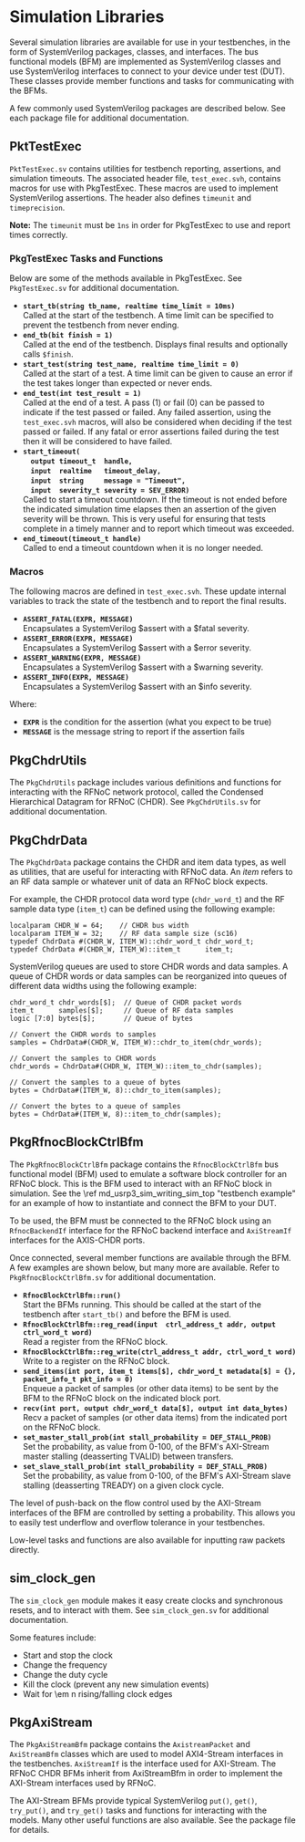 # Simulation Libraries

Several simulation libraries are available for use in your testbenches, in the
form of SystemVerilog packages, classes, and interfaces. The bus functional
models (BFM) are implemented as SystemVerilog classes and use SystemVerilog
interfaces to connect to your device under test (DUT). These classes provide
member functions and tasks for communicating with the BFMs.

A few commonly used SystemVerilog packages are described below. See each
package file for additional documentation.

## PktTestExec

`PktTestExec.sv` contains utilities for testbench reporting, assertions, and
simulation timeouts. The associated header file, `test_exec.svh`, contains
macros for use with PkgTestExec. These macros are used to implement
SystemVerilog assertions. The header also defines `timeunit` and
`timeprecision`.

**Note:** The `timeunit` must be `1ns` in order for PkgTestExec to use
and report times correctly.

### PkgTestExec Tasks and Functions

Below are some of the methods available in PkgTestExec. See `PkgTestExec.sv`
for additional documentation.

- <b>`start_tb(string tb_name, realtime time_limit = 10ms)`</b><br>
Called at the start of the testbench. A time limit can be specified to prevent 
the testbench from never ending.
- <b>`end_tb(bit finish = 1)`</b><br>
Called at the end of the testbench. Displays final results and optionally calls
`$finish`.
- <b>`start_test(string test_name, realtime time_limit = 0)`</b><br>
Called at the start of a test. A time limit can be given to cause an error if
the test takes longer than expected or never ends.
- <b>`end_test(int test_result = 1)`</b><br>
Called at the end of a test. A pass (1) or fail (0) can be passed to indicate
if the test passed or failed. Any failed assertion, using the `test_exec.svh`
macros, will also be considered when deciding if the test passed or failed. If
any fatal or error assertions failed during the test then it will be considered
to have failed.
- <b>`start_timeout(`<br>
     &nbsp;&nbsp;&nbsp;&nbsp;`output timeout_t  handle,`<br>
     &nbsp;&nbsp;&nbsp;&nbsp;`input  realtime   timeout_delay,`<br>
     &nbsp;&nbsp;&nbsp;&nbsp;`input  string     message = "Timeout",`<br>
     &nbsp;&nbsp;&nbsp;&nbsp;`input  severity_t severity = SEV_ERROR)`<br></b>
Called to start a timeout countdown. If the timeout is not ended before the
indicated simulation time elapses then an assertion of the given severity will
be thrown. This is very useful for ensuring that tests complete in a timely
manner and to report which timeout was exceeded.
- <b>`end_timeout(timeout_t handle)`</b><br>
Called to end a timeout countdown when it is no longer needed.

### Macros

The following macros are defined in `test_exec.svh`. These update internal
variables to track the state of the testbench and to report the final results.

- <b>`ASSERT_FATAL(EXPR, MESSAGE)`</b><br>
Encapsulates a SystemVerilog $assert with a $fatal severity.
- <b>`ASSERT_ERROR(EXPR, MESSAGE) `</b><br>
Encapsulates a SystemVerilog $assert with a $error severity.
- <b>`ASSERT_WARNING(EXPR, MESSAGE)`</b><br>
Encapsulates a SystemVerilog $assert with a $warning severity.
- <b>`ASSERT_INFO(EXPR, MESSAGE)`</b><br>
Encapsulates a SystemVerilog $assert with an $info severity.

Where:
- <b>`EXPR`</b> is the condition for the assertion (what you expect to be true)
- <b>`MESSAGE`</b> is the message string to report if the assertion fails

## PkgChdrUtils

The `PkgChdrUtils` package includes various definitions and functions for
interacting with the RFNoC network protocol, called the Condensed Hierarchical
Datagram for RFNoC (CHDR). See `PkgChdrUtils.sv` for additional documentation.

## PkgChdrData

The `PkgChdrData` package contains the CHDR and item data types, as well as
utilities, that are useful for interacting with RFNoC data. An *item* refers to
an RF data sample or whatever unit of data an RFNoC block expects.

For example, the CHDR protocol data word type (`chdr_word_t`) and the RF sample
data type (`item_t`) can be defined using the following example:

    localparam CHDR_W = 64;    // CHDR bus width
    localparam ITEM_W = 32;    // RF data sample size (sc16)
    typedef ChdrData #(CHDR_W, ITEM_W)::chdr_word_t chdr_word_t;
    typedef ChdrData #(CHDR_W, ITEM_W)::item_t      item_t;

SystemVerilog queues are used to store CHDR words and data samples. A queue of
CHDR words or data samples can be reorganized into queues of different data
widths using the following example:

    chdr_word_t chdr_words[$];  // Queue of CHDR packet words
    item_t      samples[$];     // Queue of RF data samples
    logic [7:0] bytes[$];       // Queue of bytes
    
    // Convert the CHDR words to samples
    samples = ChdrData#(CHDR_W, ITEM_W)::chdr_to_item(chdr_words);
    
    // Convert the samples to CHDR words
    chdr_words = ChdrData#(CHDR_W, ITEM_W)::item_to_chdr(samples);
    
    // Convert the samples to a queue of bytes
    bytes = ChdrData#(ITEM_W, 8)::chdr_to_item(samples);

    // Convert the bytes to a queue of samples
    bytes = ChdrData#(ITEM_W, 8)::item_to_chdr(samples);

## PkgRfnocBlockCtrlBfm

The `PkgRfnocBlockCtrlBfm` package contains the `RfnocBlockCtrlBfm` bus
functional model (BFM) used to emulate a software block controller for an RFNoC
block. This is the BFM used to interact with an RFNoC block in simulation. See
the \ref md_usrp3_sim_writing_sim_top "testbench example" for an example
of how to instantiate and connect the BFM to your DUT.

To be used, the BFM must be connected to the RFNoC block using an
`RfnocBackendIf` interface for the RFNoC backend interface and `AxiStreamIf`
interfaces for the AXIS-CHDR ports.

Once connected, several member functions are available through the BFM. A few
examples are shown below, but many more are available. Refer to
`PkgRfnocBlockCtrlBfm.sv` for additional documentation.

- <b>`RfnocBlockCtrlBfm::run()`</b><br>
Start the BFMs running. This should be called at the start of the testbench
after `start_tb()` and before the BFM is used.
- <b>`RfnocBlockCtrlBfm::reg_read(input  ctrl_address_t addr, output ctrl_word_t word)`</b><br>
Read a register from the RFNoC block.
- <b>`RfnocBlockCtrlBfm::reg_write(ctrl_address_t addr, ctrl_word_t word)`</b><br>
Write to a register on the RFNoC block.
- <b>`send_items(int port, item_t items[$], chdr_word_t metadata[$] = {}, packet_info_t pkt_info = 0)`</b><br>
Enqueue a packet of samples (or other data items) to be sent by the BFM to the
RFNoC block on the indicated block port.
- <b>`recv(int port, output chdr_word_t data[$], output int data_bytes)`</b><br>
Recv a packet of samples (or other data items) from the indicated port on the
RFNoC block.
- <b>`set_master_stall_prob(int stall_probability = DEF_STALL_PROB)`</b><br>
Set the probability, as value from 0-100, of the BFM's AXI-Stream master
stalling (deasserting TVALID) between transfers.
- <b>`set_slave_stall_prob(int stall_probability = DEF_STALL_PROB)`</b><br>
Set the probability, as value from 0-100, of the BFM's AXI-Stream slave
stalling (deasserting TREADY) on a given clock cycle.

The level of push-back on the flow control used by the AXI-Stream interfaces of
the BFM are controlled by setting a probability. This allows you to easily test
underflow and overflow tolerance in your testbenches.

Low-level tasks and functions are also available for inputting raw packets
directly.

## sim_clock_gen

The `sim_clock_gen` module makes it easy create clocks and synchronous resets,
and to interact with them. See `sim_clock_gen.sv` for additional documentation.

Some features include:

- Start and stop the clock
- Change the frequency
- Change the duty cycle
- Kill the clock (prevent any new simulation events)
- Wait for \em n rising/falling clock edges

## PkgAxiStream

The `PkgAxiStreamBfm` package contains the `AxistreamPacket` and `AxiStreamBfm`
classes which are used to model AXI4-Stream interfaces in the testbenches.
`AxiStreamIf` is the interface used for AXI-Stream. The RFNoC CHDR BFMs inherit
from AxiStreamBfm in order to implement the AXI-Stream interfaces used by
RFNoC.

The AXI-Stream BFMs provide typical SystemVerilog `put()`, `get()`,
`try_put()`, and `try_get()` tasks and functions for interacting with the
models. Many other useful functions are also available. See the package file
for details.